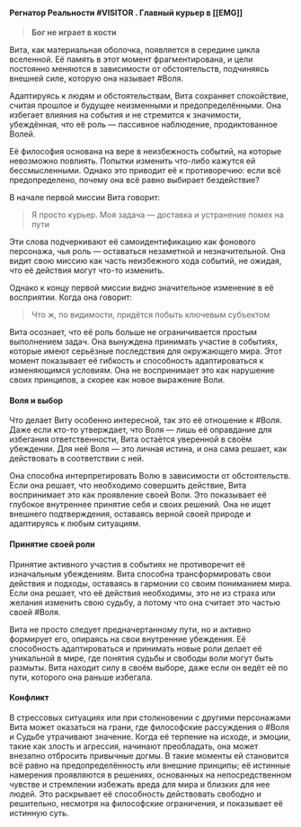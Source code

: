 
#### Регнатор Реальности #VISITOR . Главный курьер в [[EMG]]

> **Бог не играет в кости**

Вита, как материальная оболочка, появляется в середине цикла вселенной. Её память в этот момент фрагментирована, и цели постоянно меняются в зависимости от обстоятельств, подчиняясь внешней силе, которую она называет #Воля. 

Адаптируясь к людям и обстоятельствам, Вита сохраняет спокойствие, считая прошлое и будущее неизменными и предопределёнными. Она избегает влияния на события и не стремится к значимости, убеждённая, что её роль — пассивное наблюдение, продиктованное Волей.

Её философия основана на вере в неизбежность событий, на которые невозможно повлиять. Попытки изменить что-либо кажутся ей бессмысленными. Однако это приводит её к противоречию: если всё предопределено, почему она всё равно выбирает бездействие?

В начале первой миссии Вита говорит:

>Я просто курьер. Моя задача — доставка и устранение помех на пути

Эти слова подчеркивают её самоидентификацию как фонового персонажа, чья роль — оставаться незаметной и незначительной. Она видит свою миссию как часть неизбежного хода событий, не ожидая, что её действия могут что-то изменить.

Однако к концу первой миссии видно значительное изменение в её восприятии. Когда она говорит: 

>Что ж, по видимости, придётся побыть ключевым субъектом

Вита осознает, что её роль больше не ограничивается простым выполнением задач. Она вынуждена принимать участие в событиях, которые имеют серьёзные последствия для окружающего мира. Этот момент показывает её гибкость и способность адаптироваться к изменяющимся условиям. Она не воспринимает это как нарушение своих принципов, а скорее как новое выражение Воли.

#### Воля и выбор

Что делает Виту особенно интересной, так это её отношение к #Воля.  Даже если кто-то утверждает, что Воля — лишь её оправдание для избегания ответственности, Вита остаётся уверенной в своём убеждении. Для неё Воля — это личная истина, и она сама решает, как действовать в соответствии с ней.

Она способна интерпретировать Волю в зависимости от обстоятельств. Если она решает, что необходимо совершить действие, Вита воспринимает это как проявление своей Воли. Это показывает её глубокое внутреннее принятие себя и своих решений. Она не ищет внешнего подтверждения, оставаясь верной своей природе и адаптируясь к любым ситуациям.

#### Принятие своей роли

Принятие активного участия в событиях не противоречит её изначальным убеждениям. Вита способна трансформировать свои действия и подходы, оставаясь в гармонии со своим пониманием мира. Если она решает, что её действия необходимы, это не из страха или желания изменить свою судьбу, а потому что она считает это частью своей #Воля.

Вита не просто следует предначертанному пути, но и активно формирует его, опираясь на свои внутренние убеждения. Её способность адаптироваться и принимать новые роли делает её уникальной в мире, где понятия судьбы и свободы воли могут быть размыты. Вита находит силу в своём выборе, даже если он ведёт её по пути, которого она раньше избегала.

#### Конфликт

В стрессовых ситуациях или при столкновении с другими персонажами Вита может оказаться на грани, где философские рассуждения о #Воля и Судьбе утрачивают значение. Когда её терпение на исходе, и эмоции, такие как злость и агрессия, начинают преобладать, она может внезапно отбросить привычные догмы. В такие моменты ей становится всё равно на предопределённость или внешние принципы; её истинные намерения проявляются в решениях, основанных на непосредственном чувстве и стремлении избежать вреда для мира и близких для нее людей. Это раскрывает её способность действовать свободно и решительно, несмотря на философские ограничения, и показывает её истинную суть.